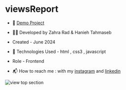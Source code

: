 # viewsReport

- 📎 [Demo Project](https://zahra-rad.github.io/viewsReport/)

- 👩‍💻 Developed by Zahra Rad & Hanieh Tahmaseb

- Created - June 2024

- 🔧 Technologies Used - html , css3 , javascript

- Role - Frontend

- 📬 How to reach me : with my [instagram](https://www.instagram.com/zahra.rad_dev?utm_source=qr&igsh=MW1rN2kzcDdpcmNocA==) and [linkedin](https://www.linkedin.com/in/zahra-kaboodvandi-rad-87b12021b?utm_source=share&utm_campaign=share_via&utm_content=profile&utm_medium=android_app)

![view top section](https://github.com/Zahra-Rad/viewsReport/assets/118894293/2ad841b1-f661-4d33-99ac-842f10f71b94)

 
